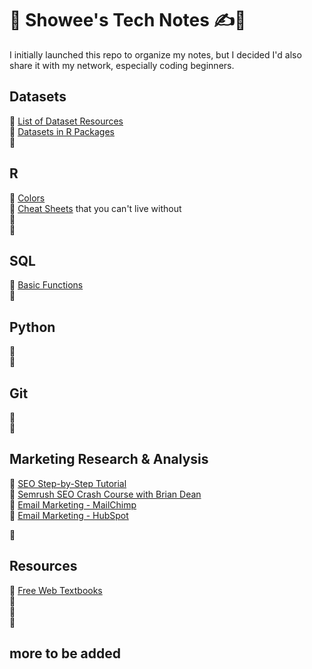 # 💎 Showee's Tech Notes ✍️🔖
I initially launched this repo to organize my notes, but I decided I'd also share it with my network, especially coding beginners.

## Datasets
📌 [List of Dataset Resources](https://github.com/ShokoLocoMocco/tech-notes/blob/gh-pages/datasets.md) <br>
📌 [Datasets in R Packages](https://github.com/ShokoLocoMocco/tech-notes/blob/gh-pages/R/datasets.md#datasets)<br>
📌 <br>

## R

📌 [Colors](https://github.com/ShokoLocoMocco/tech-notes/blob/gh-pages/R/colors.md#r-colors-) <br>
📌 [Cheat Sheets](https://github.com/rstudio/cheatsheets) that you can't live without <br>
📌 <br>
📌 <br>

## SQL
📌 [Basic Functions](https://github.com/FavioVazquez/ds-cheatsheets/blob/master/SQL/SQL-cheat-sheet.pdf)<br>
📌 <br>

## Python
📌 <br>
📌 <br>

## Git
📌 <br>
📌 <br>

## Marketing Research & Analysis
📌 [SEO Step-by-Step Tutorial](https://blog.hubspot.com/blog/tabid/6307/bid/1436/shortest-tutorial-ever-on-seo-search-engine-optimization.aspx)<br>
📌 [Semrush SEO Crash Course with Brian Dean](https://www.semrush.com/academy/courses/semrush-seo-crash-course-with-brian-dean/lessons/lesson-1/)<br>
📌 [Email Marketing - MailChimp](https://mailchimp.com/resources/email/) <br>
📌 [Email Marketing - HubSpot](https://mailchimp.com/resources/email/)<br>

📌 <br>

## Resources
📌 [Free Web Textbooks](/resources/text.md) <br>
📌 <br>
📌 <br>
📌 <br>

## more to be added
